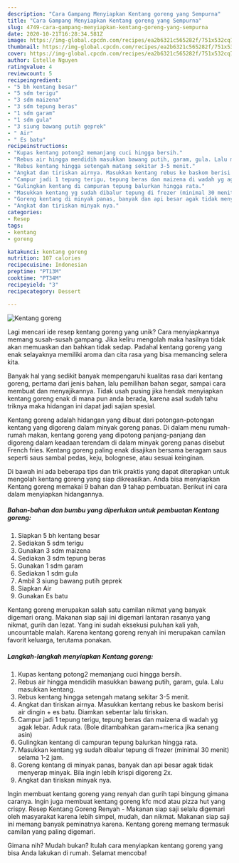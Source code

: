 ```yaml
---
description: "Cara Gampang Menyiapkan Kentang goreng yang Sempurna"
title: "Cara Gampang Menyiapkan Kentang goreng yang Sempurna"
slug: 4749-cara-gampang-menyiapkan-kentang-goreng-yang-sempurna
date: 2020-10-21T16:28:34.581Z
image: https://img-global.cpcdn.com/recipes/ea2b6321c565282f/751x532cq70/kentang-goreng-foto-resep-utama.jpg
thumbnail: https://img-global.cpcdn.com/recipes/ea2b6321c565282f/751x532cq70/kentang-goreng-foto-resep-utama.jpg
cover: https://img-global.cpcdn.com/recipes/ea2b6321c565282f/751x532cq70/kentang-goreng-foto-resep-utama.jpg
author: Estelle Nguyen
ratingvalue: 4
reviewcount: 5
recipeingredient:
- "5 bh kentang besar"
- "5 sdm terigu"
- "3 sdm maizena"
- "3 sdm tepung beras"
- "1 sdm garam"
- "1 sdm gula"
- "3 siung bawang putih geprek"
- " Air"
- " Es batu"
recipeinstructions:
- "Kupas kentang potong2 memanjang cuci hingga bersih."
- "Rebus air hingga mendidih masukkan bawang putih, garam, gula. Lalu masukkan kentang."
- "Rebus kentang hingga setengah matang sekitar 3-5 menit."
- "Angkat dan tiriskan airnya. Masukkan kentang rebus ke baskom berisi air dingin + es batu. Diamkan sebentar lalu tiriskan."
- "Campur jadi 1 tepung terigu, tepung beras dan maizena di wadah yg agak lebar. Aduk rata. (Bole ditambahkan garam+merica jika senang asin)"
- "Gulingkan kentang di campuran tepung balurkan hingga rata."
- "Masukkan kentang yg sudah dibalur tepung di frezer (minimal 30 menit) selama 1-2 jam."
- "Goreng kentang di minyak panas, banyak dan api besar agak tidak menyerap minyak. Bila ingin lebih krispi digoreng 2x."
- "Angkat dan tiriskan minyak nya."
categories:
- Resep
tags:
- kentang
- goreng

katakunci: kentang goreng 
nutrition: 107 calories
recipecuisine: Indonesian
preptime: "PT13M"
cooktime: "PT34M"
recipeyield: "3"
recipecategory: Dessert

---
```



![Kentang goreng](https://img-global.cpcdn.com/recipes/ea2b6321c565282f/751x532cq70/kentang-goreng-foto-resep-utama.jpg)

Lagi mencari ide resep kentang goreng yang unik? Cara menyiapkannya memang susah-susah gampang. Jika keliru mengolah maka hasilnya tidak akan memuaskan dan bahkan tidak sedap. Padahal kentang goreng yang enak selayaknya memiliki aroma dan cita rasa yang bisa memancing selera kita.

Banyak hal yang sedikit banyak mempengaruhi kualitas rasa dari kentang goreng, pertama dari jenis bahan, lalu pemilihan bahan segar, sampai cara membuat dan menyajikannya. Tidak usah pusing jika hendak menyiapkan kentang goreng enak di mana pun anda berada, karena asal sudah tahu triknya maka hidangan ini dapat jadi sajian spesial.

Kentang goreng adalah hidangan yang dibuat dari potongan-potongan kentang yang digoreng dalam minyak goreng panas. Di dalam menu rumah-rumah makan, kentang goreng yang dipotong panjang-panjang dan digoreng dalam keadaan terendam di dalam minyak goreng panas disebut French fries. Kentang goreng paling enak disajikan bersama beragam saus seperti saus sambal pedas, keju, bolognese, atau sesuai keinginan.


Di bawah ini ada beberapa tips dan trik praktis yang dapat diterapkan untuk mengolah kentang goreng yang siap dikreasikan. Anda bisa menyiapkan Kentang goreng memakai 9 bahan dan 9 tahap pembuatan. Berikut ini cara dalam menyiapkan hidangannya.

<!--inarticleads1-->

##### Bahan-bahan dan bumbu yang diperlukan untuk pembuatan Kentang goreng:

1. Siapkan 5 bh kentang besar
1. Sediakan 5 sdm terigu
1. Gunakan 3 sdm maizena
1. Sediakan 3 sdm tepung beras
1. Gunakan 1 sdm garam
1. Sediakan 1 sdm gula
1. Ambil 3 siung bawang putih geprek
1. Siapkan  Air
1. Gunakan  Es batu


Kentang goreng merupakan salah satu camilan nikmat yang banyak digemari orang. Makanan siap saji ini digemari lantaran rasanya yang nikmat, gurih dan lezat. Yang ini sudah eksekusi puluhan kali yah, uncountable malah. Karena kentang goreng renyah ini merupakan camilan favorit keluarga, terutama ponakan. 

<!--inarticleads2-->

##### Langkah-langkah menyiapkan Kentang goreng:

1. Kupas kentang potong2 memanjang cuci hingga bersih.
1. Rebus air hingga mendidih masukkan bawang putih, garam, gula. Lalu masukkan kentang.
1. Rebus kentang hingga setengah matang sekitar 3-5 menit.
1. Angkat dan tiriskan airnya. Masukkan kentang rebus ke baskom berisi air dingin + es batu. Diamkan sebentar lalu tiriskan.
1. Campur jadi 1 tepung terigu, tepung beras dan maizena di wadah yg agak lebar. Aduk rata. (Bole ditambahkan garam+merica jika senang asin)
1. Gulingkan kentang di campuran tepung balurkan hingga rata.
1. Masukkan kentang yg sudah dibalur tepung di frezer (minimal 30 menit) selama 1-2 jam.
1. Goreng kentang di minyak panas, banyak dan api besar agak tidak menyerap minyak. Bila ingin lebih krispi digoreng 2x.
1. Angkat dan tiriskan minyak nya.


Ingin membuat kentang goreng yang renyah dan gurih tapi bingung gimana caranya. Ingin juga membuat kentang goreng kfc mcd atau pizza hut yang crispy. Resep Kentang Goreng Renyah - Makanan siap saji selalu digemari oleh masyarakat karena lebih simpel, mudah, dan nikmat. Makanan siap saji ini memang banyak peminatnya karena. Kentang goreng memang termasuk camilan yang paling digemari. 

Gimana nih? Mudah bukan? Itulah cara menyiapkan kentang goreng yang bisa Anda lakukan di rumah. Selamat mencoba!
